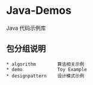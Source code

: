 # Java-Demos

Java 代码示例库

## 包分组说明

    * algorithm        算法相关示例
    * demo             Toy Example
    * designpattern    设计模式示例
